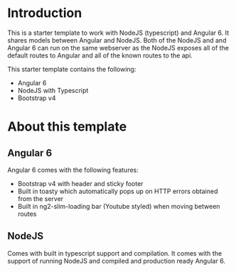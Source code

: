 # Introduction

This is a starter template to work with NodeJS (typescript) and Angular 6. It shares models between Angular
and NodeJS. Both of the NodeJS and and Angular 6 can run on the same webserver as the NodeJS exposes all of the
default routes to Angular and all of the known routes to the api.

This starter template contains the following:
- Angular 6 
- NodeJS with Typescript
- Bootstrap v4


# About this template

## Angular 6
Angular 6 comes with the following features:
- Bootstrap v4 with header and sticky footer
- Built in toasty which automatically pops up on HTTP errors obtained from the server
- Built in ng2-slim-loading bar (Youtube styled) when moving between routes

## NodeJS
Comes with built in typescript support and compilation. It comes with the support of running NodeJS
and compiled and production ready Angular 6.


